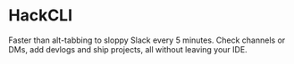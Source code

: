 # HackCLI
Faster than alt-tabbing to sloppy Slack every 5 minutes. Check channels or DMs, add devlogs and ship projects, all without leaving your IDE.
